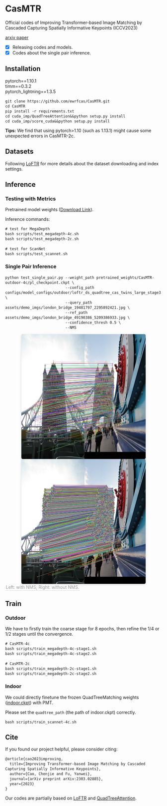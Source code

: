 # CasMTR
Official codes of Improving Transformer-based Image Matching by Cascaded Capturing Spatially Informative Keypoints (ICCV2023)

[arxiv paper](https://arxiv.org/abs/2303.02885)

- [x] Releasing codes and models.
- [x] Codes about the single pair inference.

## Installation

pytorch==1.10.1\
timm==0.3.2\
pytorch_lightning==1.3.5

```
git clone https://github.com/ewrfcas/CasMTR.git
cd CasMTR
pip install -r requirements.txt
cd cuda_imp/QuadTreeAttention&&python setup.py install
cd cuda_imp/score_cuda&&python setup.py install
```

**Tips:** We find that using pytorch>1.10 (such as 1.13.1) might cause some unexpected errors in CasMTR-2c.

## Datasets

Following [LoFTR](https://github.com/zju3dv/LoFTR/blob/master/docs/TRAINING.md) for more details about the dataset downloading and index settings.

## Inference

### Testing with Metrics

Pretrained model weights ([Download Link](https://1drv.ms/f/s!AqmYPmoRZryegUHqGU4j5731ZUif?e=vgfdgW)).

Inference commands:

```
# test for MegaDepth
bash scripts/test_megadepth-4c.sh
bash scripts/test_megadepth-2c.sh

# test for ScanNet
bash scripts/test_scannet.sh
```

### Single Pair Inference

```
python test_single_pair.py --weight_path pretrained_weights/CasMTR-outdoor-4c/pl_checkpoint.ckpt \
                           --config_path configs/model_configs/outdoor/loftr_ds_quadtree_cas_twins_large_stage3.py \
                           --query_path assets/demo_imgs/london_bridge_19481797_2295892421.jpg \
                           --ref_path assets/demo_imgs/london_bridge_49190386_5209386933.jpg \
                           --confidence_thresh 0.5 \
                           --NMS
```

<div style="display:inline-block" align=center>
  <img style="border-radius: 0.3125em;
    box-shadow: 0 2px 4px 0 rgba(34,36,38,.12),0 2px 10px 0 rgba(34,36,38,.08);" 
    src="./assets/git_pictures/result_nms.jpg" width = "400" height = "400" alt="image1" align=center>
  <img style="border-radius: 0.3125em;
    box-shadow: 0 2px 4px 0 rgba(34,36,38,.12),0 2px 10px 0 rgba(34,36,38,.08);" 
    src="./assets/git_pictures/result_nonms.jpg" width = "400" height = "400" alt="image2" align=center>
</div>
<br>
<div style="color:orange; border-bottom: 1px solid #d9d9d9;
display: inline-block;
color: #999;
padding: 2px;" align=center>Left: with NMS; Right: without NMS.</div>

## Train

### Outdoor

We have to firstly train the coarse stage for 8 epochs, then refine the 1/4 or 1/2 stages until the convergence.

```
# CasMTR-4c
bash scripts/train_megadepth-4c-stage1.sh
bash scripts/train_megadepth-4c-stage2.sh

# CasMTR-2c
bash scripts/train_megadepth-2c-stage1.sh
bash scripts/train_megadepth-2c-stage2.sh
```

### Indoor

We could directly finetune the frozen QuadTreeMatching weights ([indoor.ckpt](https://drive.google.com/file/d/1pSK_8GP1WkqKL5m7J4aHvhFixdLP6Yfa/view)) with PMT.

Please set the ```quadtree_path``` (the path of indoor.ckpt) correctly.

```
bash scripts/train_scannet-4c.sh
```

## Cite

If you found our project helpful, please consider citing:

```
@article{cao2023improving,
  title={Improving Transformer-based Image Matching by Cascaded Capturing Spatially Informative Keypoints},
  author={Cao, Chenjie and Fu, Yanwei},
  journal={arXiv preprint arXiv:2303.02885},
  year={2023}
}
```

Our codes are partially based on [LoFTR](https://github.com/zju3dv/LoFTR) and [QuadTreeAttention](https://github.com/Tangshitao/QuadTreeAttention).

